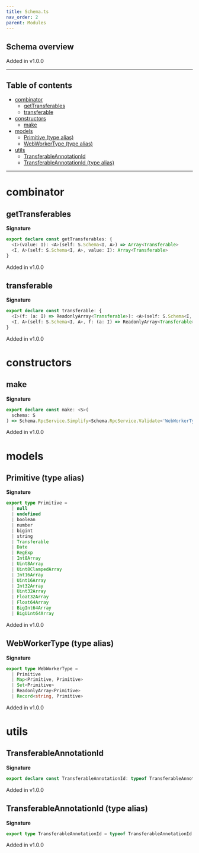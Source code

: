 ```yaml
---
title: Schema.ts
nav_order: 2
parent: Modules
---
```


## Schema overview

Added in v1.0.0

---

<h2 class="text-delta">Table of contents</h2>

- [combinator](#combinator)
  - [getTransferables](#gettransferables)
  - [transferable](#transferable)
- [constructors](#constructors)
  - [make](#make)
- [models](#models)
  - [Primitive (type alias)](#primitive-type-alias)
  - [WebWorkerType (type alias)](#webworkertype-type-alias)
- [utils](#utils)
  - [TransferableAnnotationId](#transferableannotationid)
  - [TransferableAnnotationId (type alias)](#transferableannotationid-type-alias)

---

# combinator

## getTransferables

**Signature**

```ts
export declare const getTransferables: {
  <I>(value: I): <A>(self: S.Schema<I, A>) => Array<Transferable>
  <I, A>(self: S.Schema<I, A>, value: I): Array<Transferable>
}
```

Added in v1.0.0

## transferable

**Signature**

```ts
export declare const transferable: {
  <I>(f: (a: I) => ReadonlyArray<Transferable>): <A>(self: S.Schema<I, A>) => S.Schema<I, A>
  <I, A>(self: S.Schema<I, A>, f: (a: I) => ReadonlyArray<Transferable>): S.Schema<I, A>
}
```

Added in v1.0.0

# constructors

## make

**Signature**

```ts
export declare const make: <S>(
  schema: S
) => Schema.RpcService.Simplify<Schema.RpcService.Validate<'WebWorkerType', WebWorkerType, S>, never, never>
```

Added in v1.0.0

# models

## Primitive (type alias)

**Signature**

```ts
export type Primitive =
  | null
  | undefined
  | boolean
  | number
  | bigint
  | string
  | Transferable
  | Date
  | RegExp
  | Int8Array
  | Uint8Array
  | Uint8ClampedArray
  | Int16Array
  | Uint16Array
  | Int32Array
  | Uint32Array
  | Float32Array
  | Float64Array
  | BigInt64Array
  | BigUint64Array
```

Added in v1.0.0

## WebWorkerType (type alias)

**Signature**

```ts
export type WebWorkerType =
  | Primitive
  | Map<Primitive, Primitive>
  | Set<Primitive>
  | ReadonlyArray<Primitive>
  | Record<string, Primitive>
```

Added in v1.0.0

# utils

## TransferableAnnotationId

**Signature**

```ts
export declare const TransferableAnnotationId: typeof TransferableAnnotationId
```

Added in v1.0.0

## TransferableAnnotationId (type alias)

**Signature**

```ts
export type TransferableAnnotationId = typeof TransferableAnnotationId
```

Added in v1.0.0
